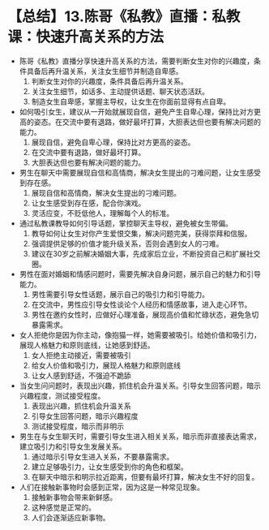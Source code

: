 # 【总结】13.陈哥《私教》直播：私教课：快速升高关系的方法

-   陈哥《私教》直播分享快速升高关系的方法，需要判断女生对你的兴趣度，条件具备后再升温关系，关注女生细节并制造自卑感。
    1.  判断女生对你的兴趣度，条件具备后再升温关系。
    2.  关注女生细节，如话多、主动提供话题、聊天状态活跃。
    3.  制造女生自卑感，掌握主导权，让女生在你面前显得有点自卑。
-   如何吸引女生，建议从一开始就展现自信，避免产生自卑心理，保持比对方更高的姿态。在交流中要有退路，做好最坏打算，大胆表达但也要有解决问题的能力。
    1.  展现自信，避免自卑心理，保持比对方更高的姿态。
    2.  在交流中要有退路，做好最坏打算。
    3.  大胆表达但也要有解决问题的能力。
-   男生在聊天中需要展现自信和高情商，解决女生提出的刁难问题，让女生感受到存在感。
    1.  展现自信和高情商，解决女生提出的刁难问题。
    2.  让女生感受到存在感，配合你演戏。
    3.  灵活应变，不贬低他人，理解每个人的标准。
-   通过私教课教导如何引导话题，掌控聊天主导权，避免被女生带偏。
    1.  教导如何让女生对你产生爱恨交集，解决问题完美，获得崇拜和信服。
    2.  强调提供足够的价值才能升级关系，否则会遇到女人的刁难。
    3.  建议在30岁之前解决婚姻大事，先成家后立业，不断投资自己和扩展社交圈。
-   男性在面对婚姻和情感问题时，需要先解决自身问题，展示自己的魅力和引导能力。
    1.  男性需要引导女性话题，展示自己的吸引力和引导能力。
    2.  在交流中，男性应引导女性谈论个人经历和情感故事，进入走心环节。
    3.  男性在邀约女性时，应做好心理准备，展现高价值和忙碌状态，避免急切暴露需求。
-   女人拒绝你是因为你主动，像抱猫一样，她需要被吸引。给她价值和吸引力，展现人格魅力和原则底线，让她感到舒适。
    1.  女人拒绝主动接近，需要被吸引
    2.  给女人价值和吸引力，展现人格魅力和原则底线
    3.  让女人感到舒适，不强迫不跪舔
-   当女生问问题时，表现出兴趣，抓住机会升温关系。引导女生回答问题，暗示兴趣程度，测试接受程度。
    1.  表现出兴趣，抓住机会升温关系
    2.  引导女生回答问题，暗示兴趣程度
    3.  测试接受程度，暗示而非明示
-   男生在与女生聊天时，需要引导女生进入相关关系，暗示而非直接表达需求，建立吸引力和引导女生发展关系。
    1.  通过暗示引导女生进入关系，不要暴露需求。
    2.  建立足够吸引力，让女生感受到你的角色和框架。
    3.  在聊天中暗示和明示拉近距离，但要有最坏打算，解决女生不好的回复。
-   人们在接触新事物时会感到正常，因为这是一种常见现象。
    1.  接触新事物会带来新鲜感。
    2.  这种感觉是正常的。
    3.  人们会逐渐适应新事物。